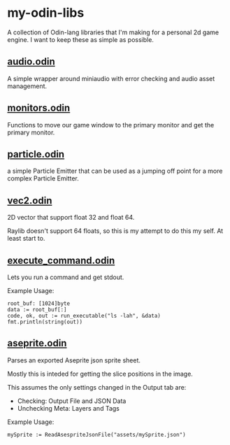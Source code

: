 # my-odin-libs

A collection of Odin-lang libraries that I'm making for a personal 2d game engine. I want to keep these as simple as possible.

## [audio.odin](audio.odin)

A simple wrapper around miniaudio with error checking and audio asset management.

## [monitors.odin](monitors.odin)

Functions to move our game window to the primary monitor and get the primary monitor.

## [particle.odin](particle.odin)

a simple Particle Emitter that can be used as a jumping off point for a more complex Particle Emitter.

## [vec2.odin](vec2.odin)

2D vector that support float 32 and float 64.

Raylib doesn't support 64 floats, so this is my attempt to do this my self. At least start to.

## [execute_command.odin](execute_command.odin)

Lets you run a command and get stdout.

Example Usage:

```odin
root_buf: [1024]byte
data := root_buf[:]
code, ok, out := run_executable("ls -lah", &data)
fmt.println(string(out))
```

## [aseprite.odin](aseprite/aseprite.odin)

Parses an exported Aseprite json sprite sheet.

Mostly this is inteded for getting the slice positions in the image.

This assumes the only settings changed in the Output tab are:

* Checking: Output File and JSON Data
* Unchecking Meta: Layers and Tags

Example Usage:

```odin
mySprite := ReadAsespriteJsonFile("assets/mySprite.json")
```
